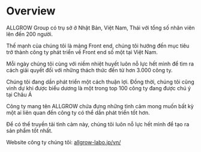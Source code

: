 # Overview

ALLGROW Group có trụ sở ở Nhật Bản, Việt Nam, Thái với tổng số nhân viên lên đến 200 người.

Thế mạnh của chúng tôi là mảng Front end, chúng tôi hướng đến mục tiêu trở thành công ty phát triển về Front end số một tại Việt Nam.

Mỗi ngày chúng tôi cùng với niềm nhiệt huyết luôn nỗ lực hết mình để tìm ra cách giải quyết đối với những thách thức đến từ hơn 3.000 công ty.

Chúng tôi đang dần phát triển một cách thuận lợi. Đồng thời, chúng tôi cũng vinh dự khi được biểu dương là một trong top 100 công ty đang được chú ý tại Châu Á

Công ty mang tên ALLGROW chứa đựng những tình cảm mong muốn bất kỳ một ai liên quan đến công ty có thể dần phát triển tốt hơn.

Để có thể truyền tải tình cảm này, chúng tôi luôn nỗ lực hết mình để tạo ra sản phẩm tốt nhất.

Website công ty chúng tôi: [allgrow-labo.jp/vn/](http://allgrow-labo.jp/vn/)

